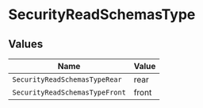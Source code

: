# SecurityReadSchemasType


## Values

| Name                           | Value                          |
| ------------------------------ | ------------------------------ |
| `SecurityReadSchemasTypeRear`  | rear                           |
| `SecurityReadSchemasTypeFront` | front                          |